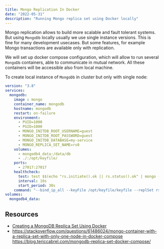 ```yaml
---
title: Mongo Replication In Docker
date: "2022-05-31"
description: "Running Mongo replica set using Docker locally"
---
```


Mongo replication allows to build more scalable and fault tolerant systems. But using `MongoDb`
locally usually we use single instance versions. This is fine for many development usecases. But
some features, for example Mongo transactions are available only with replication.

We will set up docker compose configuration, which will allow to run several `MongoDb` containers,
able to communicate in mutual network. All these containers will be accessible also from local machine.

To create  local instance of `MongoDb` in cluster but only with single node:

```yml
version: "3.8"
services:
  mongodb:
    image : mongo
    container_name: mongodb
    hostname: mongodb
    restart: on-failure
    environment:
      - PUID=1000
      - PGID=1000
      - MONGO_INITDB_ROOT_USERNAME=guest
      - MONGO_INITDB_ROOT_PASSWORD=guest
      - MONGO_INITDB_DATABASE=my-service
      - MONGO_REPLICA_SET_NAME=rs0
    volumes:
      - mongodb4_data:/data/db
      - ./:/opt/keyfile/
    ports:
      - 27017:27017
    healthcheck:
      test: test $$(echo "rs.initiate().ok || rs.status().ok" | mongo -u $${MONGO_INITDB_ROOT_USERNAME} -p $${MONGO_INITDB_ROOT_PASSWORD} --quiet) -eq 1
      interval: 10s
      start_period: 30s
    command: "--bind_ip_all --keyFile /opt/keyfile/keyfile --replSet rs0"
volumes:
  mongodb4_data:
```


## Resources

- [Creating a MongoDB Replica Set Using Docker](https://www.sohamkamani.com/docker/mongo-replica-set/)
- [](https://blog.devgenius.io/how-to-deploy-a-mongodb-replicaset-using-docker-compose-a538100db471)
https://stackoverflow.com/questions/61486024/mongo-container-with-a-replica-set-with-only-one-node-in-docker-compose
https://blog.tericcabrel.com/mongodb-replica-set-docker-compose/